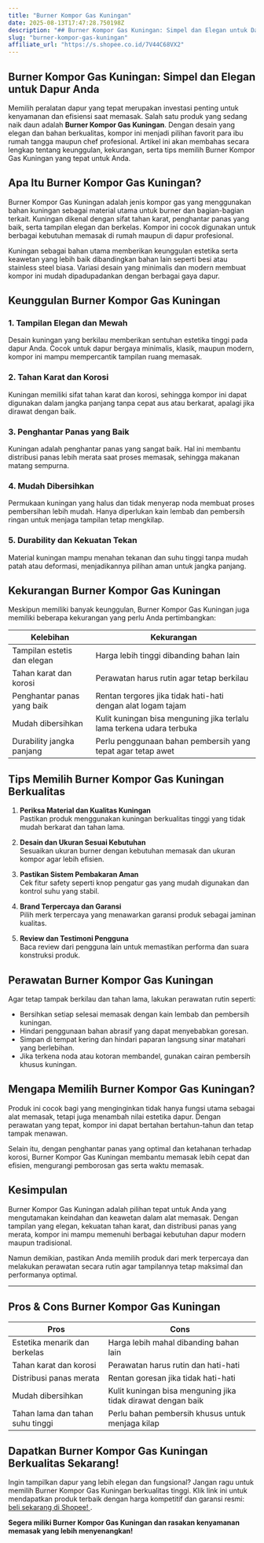 ```yaml
---
title: "Burner Kompor Gas Kuningan"
date: 2025-08-13T17:47:28.750198Z
description: "## Burner Kompor Gas Kuningan: Simpel dan Elegan untuk Dapur Anda..."
slug: "burner-kompor-gas-kuningan"
affiliate_url: "https://s.shopee.co.id/7V44C68VX2"
---
```

## Burner Kompor Gas Kuningan: Simpel dan Elegan untuk Dapur Anda

Memilih peralatan dapur yang tepat merupakan investasi penting untuk kenyamanan dan efisiensi saat memasak. Salah satu produk yang sedang naik daun adalah **Burner Kompor Gas Kuningan**. Dengan desain yang elegan dan bahan berkualitas, kompor ini menjadi pilihan favorit para ibu rumah tangga maupun chef profesional. Artikel ini akan membahas secara lengkap tentang keunggulan, kekurangan, serta tips memilih Burner Kompor Gas Kuningan yang tepat untuk Anda.

## Apa Itu Burner Kompor Gas Kuningan?

Burner Kompor Gas Kuningan adalah jenis kompor gas yang menggunakan bahan kuningan sebagai material utama untuk burner dan bagian-bagian terkait. Kuningan dikenal dengan sifat tahan karat, penghantar panas yang baik, serta tampilan elegan dan berkelas. Kompor ini cocok digunakan untuk berbagai kebutuhan memasak di rumah maupun di dapur profesional.

Kuningan sebagai bahan utama memberikan keunggulan estetika serta keawetan yang lebih baik dibandingkan bahan lain seperti besi atau stainless steel biasa. Variasi desain yang minimalis dan modern membuat kompor ini mudah dipadupadankan dengan berbagai gaya dapur.

## Keunggulan Burner Kompor Gas Kuningan

### 1. Tampilan Elegan dan Mewah

Desain kuningan yang berkilau memberikan sentuhan estetika tinggi pada dapur Anda. Cocok untuk dapur bergaya minimalis, klasik, maupun modern, kompor ini mampu mempercantik tampilan ruang memasak.

### 2. Tahan Karat dan Korosi

Kuningan memiliki sifat tahan karat dan korosi, sehingga kompor ini dapat digunakan dalam jangka panjang tanpa cepat aus atau berkarat, apalagi jika dirawat dengan baik.

### 3. Penghantar Panas yang Baik

Kuningan adalah penghantar panas yang sangat baik. Hal ini membantu distribusi panas lebih merata saat proses memasak, sehingga makanan matang sempurna.

### 4. Mudah Dibersihkan

Permukaan kuningan yang halus dan tidak menyerap noda membuat proses pembersihan lebih mudah. Hanya diperlukan kain lembab dan pembersih ringan untuk menjaga tampilan tetap mengkilap.

### 5. Durability dan Kekuatan Tekan

Material kuningan mampu menahan tekanan dan suhu tinggi tanpa mudah patah atau deformasi, menjadikannya pilihan aman untuk jangka panjang.

## Kekurangan Burner Kompor Gas Kuningan

Meskipun memiliki banyak keunggulan, Burner Kompor Gas Kuningan juga memiliki beberapa kekurangan yang perlu Anda pertimbangkan:

| Kelebihan                                   | Kekurangan                                                 |
|---------------------------------------------|--------------------------------------------------------------|
| Tampilan estetis dan elegan                | Harga lebih tinggi dibanding bahan lain                     |
| Tahan karat dan korosi                     | Perawatan harus rutin agar tetap berkilau                  |
| Penghantar panas yang baik                  | Rentan tergores jika tidak hati-hati dengan alat logam tajam|
| Mudah dibersihkan                          | Kulit kuningan bisa menguning jika terlalu lama terkena udara terbuka|
| Durability jangka panjang                   | Perlu penggunaan bahan pembersih yang tepat agar tetap awet |

## Tips Memilih Burner Kompor Gas Kuningan Berkualitas

1. **Periksa Material dan Kualitas Kuningan**  
Pastikan produk menggunakan kuningan berkualitas tinggi yang tidak mudah berkarat dan tahan lama.

2. **Desain dan Ukuran Sesuai Kebutuhan**  
Sesuaikan ukuran burner dengan kebutuhan memasak dan ukuran kompor agar lebih efisien.

3. **Pastikan Sistem Pembakaran Aman**  
Cek fitur safety seperti knop pengatur gas yang mudah digunakan dan kontrol suhu yang stabil.

4. **Brand Terpercaya dan Garansi**  
Pilih merk terpercaya yang menawarkan garansi produk sebagai jaminan kualitas.

5. **Review dan Testimoni Pengguna**  
Baca review dari pengguna lain untuk memastikan performa dan suara konstruksi produk.

## Perawatan Burner Kompor Gas Kuningan

Agar tetap tampak berkilau dan tahan lama, lakukan perawatan rutin seperti:

- Bersihkan setiap selesai memasak dengan kain lembab dan pembersih kuningan.
- Hindari penggunaan bahan abrasif yang dapat menyebabkan goresan.
- Simpan di tempat kering dan hindari paparan langsung sinar matahari yang berlebihan.
- Jika terkena noda atau kotoran membandel, gunakan cairan pembersih khusus kuningan.

## Mengapa Memilih Burner Kompor Gas Kuningan?

Produk ini cocok bagi yang menginginkan tidak hanya fungsi utama sebagai alat memasak, tetapi juga menambah nilai estetika dapur. Dengan perawatan yang tepat, kompor ini dapat bertahan bertahun-tahun dan tetap tampak menawan.

Selain itu, dengan penghantar panas yang optimal dan ketahanan terhadap korosi, Burner Kompor Gas Kuningan membantu memasak lebih cepat dan efisien, mengurangi pemborosan gas serta waktu memasak.

## Kesimpulan

Burner Kompor Gas Kuningan adalah pilihan tepat untuk Anda yang mengutamakan keindahan dan keawetan dalam alat memasak. Dengan tampilan yang elegan, kekuatan tahan karat, dan distribusi panas yang merata, kompor ini mampu memenuhi berbagai kebutuhan dapur modern maupun tradisional.

Namun demikian, pastikan Anda memilih produk dari merk terpercaya dan melakukan perawatan secara rutin agar tampilannya tetap maksimal dan performanya optimal.

---

## Pros & Cons Burner Kompor Gas Kuningan

| **Pros**                               | **Cons**                                      |
|----------------------------------------|----------------------------------------------|
| Estetika menarik dan berkelas        | Harga lebih mahal dibanding bahan lain     |
| Tahan karat dan korosi               | Perawatan harus rutin dan hati-hati       |
| Distribusi panas merata               | Rentan goresan jika tidak hati-hati        |
| Mudah dibersihkan                     | Kulit kuningan bisa menguning jika tidak dirawat dengan baik |
| Tahan lama dan tahan suhu tinggi     | Perlu bahan pembersih khusus untuk menjaga kilap |

## Dapatkan Burner Kompor Gas Kuningan Berkualitas Sekarang!

Ingin tampilkan dapur yang lebih elegan dan fungsional? Jangan ragu untuk memilih Burner Kompor Gas Kuningan berkualitas tinggi. Klik link ini untuk mendapatkan produk terbaik dengan harga kompetitif dan garansi resmi: [ beli sekarang di Shopee! ](https://s.shopee.co.id/7V44C68VX2).

**Segera miliki Burner Kompor Gas Kuningan dan rasakan kenyamanan memasak yang lebih menyenangkan!**